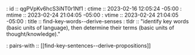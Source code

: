 : id    :: qgPVpKv6hcS3iNT0r1Nf1
: ctime :: 2023-02-16 12:05:24 -05:00
: mtime :: 2023-02-24 21:04:05 -05:00
: vtime :: 2023-02-24 21:04:05 -05:00
: title :: find-key-words--derive-senses
: tldr  :: "identify key words (basic units of language), then determine their terms (basic units of thought/knowledge)."

: pairs-with :: [[find-key-sentences--derive-propositions]]
